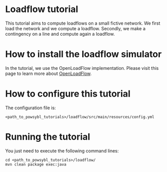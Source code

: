 # Loadflow tutorial
This tutorial aims to compute loadflows on a small fictive network. We first load the network and we compute a loadflow. Secondly, we make a contingency on a line and compute again a loadflow.  


# How to install the loadflow simulator  
In the tutorial, we use the OpenLoadFlow implementation. Please visit this page to learn more about [OpenLoadFlow](https://powsybl.readthedocs.io/projects/powsybl-open-loadflow/en/latest/).

# How to configure this tutorial
The configuration file is:
```
<path_to_powsybl_tutorials>/loadflow/src/main/resources/config.yml
```

# Running the tutorial
You just need to execute the following command lines:
```
cd <path_to_powsybl_tutorials>/loadflow/
mvn clean package exec:java
```
